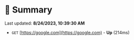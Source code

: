 # 📖 Summary
Last updated: **8/24/2023, 10:39:30 AM**

- `GET` [https://google.com](https://google.com) - **Up** (214ms)
